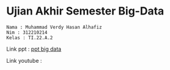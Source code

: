 # Ujian Akhir Semester Big-Data

```
Nama : Muhammad Verdy Hasan Alhafiz
Nim : 312210214
Kelas : TI.22.A.2
```

Link ppt : [ppt big data](https://github.com/Mverdy22A2/UAS-Big-Data/blob/1327c0121d4d9e4e1af9a6c1227dafce0a46a303/PPT%20-%20Big%20Data.pptx)

Link youtube :
